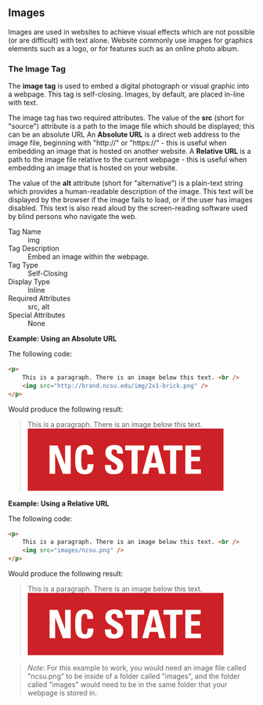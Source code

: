 ## Images

Images are used in websites to achieve visual effects which are not possible (or are difficult) with text alone. Website commonly use images for graphics elements such as a logo, or for features such as an online photo album.

### The Image Tag

The **image tag** is used to embed a digital photograph or visual graphic into a webpage. This tag is self-closing. Images, by default, are placed in-line with text.

The image tag has two required attributes. The value of the **src** (short for "source") attribute is a path to the image file which should be displayed; this can be an absolute URL An **Absolute URL** is a direct web address to the image file, beginning with "http://" or "https://" - this is useful when embedding an image that is hosted on another website. A **Relative URL** is a path to the image file relative to the current webpage - this is useful when embedding an image that is hosted on your website.

The value of the **alt** attribute (short for "alternative") is a plain-text string which provides a human-readable description of the image. This text will be displayed by the browser if the image fails to load, or if the user has images disabled. This text is also read aloud by the screen-reading software used by blind persons who navigate the web.

<dl>
    <dt>Tag Name</dt> <dd>img</dd>
    <dt>Tag Description</dt> <dd>Embed an image within the webpage.</dd>
    <dt>Tag Type</dt> <dd>Self-Closing</dd>
    <dt>Display Type</dt> <dd>Inline</dd>
    <dt>Required Attributes</dt> <dd>src, alt</dd>
    <dt>Special Attributes</dt> <dd>None</dd>
</dl>

**Example: Using an Absolute URL**

The following code:

```HTML
<p>
    This is a paragraph. There is an image below this text. <br />
    <img src="http://brand.ncsu.edu/img/2x1-brick.png" />
</p>
```

Would produce the following result:

> <p>
>     This is a paragraph. There is an image below this text. <br />
>     <img src="images/ncsu.png" />
> </p>

**Example: Using a Relative URL**

The following code:

```HTML
<p>
    This is a paragraph. There is an image below this text. <br />
    <img src="images/ncsu.png" />
</p>
```

Would produce the following result:

> <p>
>     This is a paragraph. There is an image below this text. <br />
>     <img src="images/ncsu.png" />
> </p>

> *Note*: For this example to work, you would need an image file called "ncsu.png" to be inside of a folder called "images", and the folder called "images" would need to be in the same folder that your webpage is stored in.
